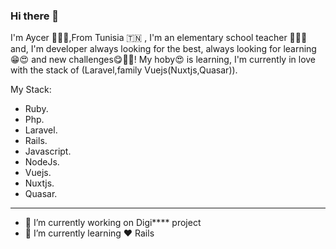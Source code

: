 ### Hi there 👋

I'm Aycer 🙋🏻‍♂️,From Tunisia 🇹🇳 , I'm an elementary school teacher 👨🏻‍🏫 and, I'm developer always looking for the best, always looking for learning 😁😍 and new challenges😋💪🏻! My hoby😍 is learning, I'm currently in love with the stack of  (Laravel,family Vuejs(Nuxtjs,Quasar)).

My Stack:

- Ruby. 
- Php. 
- Laravel. 
- Rails. 
- Javascript. 
- NodeJs. 
- Vuejs. 
- Nuxtjs. 
- Quasar. 
_____

- 🔭 I’m currently working on Digi**** project 
- 🌱 I’m currently learning ❤️ Rails


